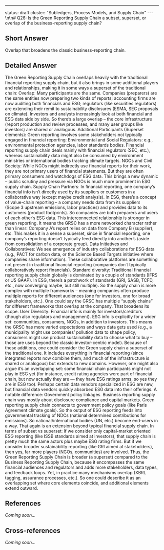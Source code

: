 ---
status: draft
cluster: "Subledgers, Process Models, and Supply Chain"
---\n\n# Q26: Is the Green Reporting Supply Chain a subset, superset, or overlap of the business-reporting supply chain?

## Short Answer

Overlap that broadens the classic business-reporting chain.

## Detailed Answer

The Green Reporting Supply Chain overlaps heavily with the traditional financial reporting supply chain, but it also brings in some additional players and relationships, making it in some ways a superset of the traditional chain:
Overlap: Many participants are the same. Companies (preparers) are the same entities now preparing two kinds of reports; accounting firms are now auditing both financials and ESG; regulators (like securities regulators) are extending their remit to sustainability disclosures (ESMA, SEC proposals on climate). Investors and analysts increasingly look at both financial and ESG data side by side. So there’s a large overlap – the core infrastructure (report production and review processes, and many user groups like investors) are shared or analogous.
Additional Participants (Superset elements): Green reporting involves some stakeholders not typically engaged in financial reporting:
Environmental and Social Regulators: e.g., environmental protection agencies, labor standards bodies. Financial reporting supply chain deals mainly with financial regulators (SEC, etc.), whereas sustainability data might also be consumed by environment ministries or international bodies tracking climate targets.
NGOs and Civil Society: While NGOs might indirectly use financial reports for their work, they are not primary users of financial statements. But they are often primary consumers and watchdogs of ESG data. This brings a new dynamic – public scrutiny and pressure via NGOs is much more prominent in ESG supply chain.
Supply Chain Partners: In financial reporting, one company’s financial info isn’t directly used by its suppliers or customers in a collaborative way (except maybe credit analysis). In ESG, there’s a concept of value-chain reporting – a company needs data from its suppliers (Scope 3 upstream emissions, labor practices) and provides data to its customers (product footprints). So companies are both preparers and users of each other’s ESG data. This interconnected relationship is stronger in green reporting. It means the GRSC has a more networked character rather than linear: Company A’s report relies on data from Company B (supplier), etc. This makes it in a sense a superset, since in financial reporting, one company’s reporting doesn’t typically feed directly into another’s (aside from consolidation of a corporate group).
Data Initiatives and Collaboratives: We see emergence of industry collaborations for ESG data (e.g., PACT for carbon data, or the Science Based Targets initiative where companies share information). These collaborative platforms are something not present in traditional financial reporting (companies don’t typically collaboratively report financials).
Standard diversity: Traditional financial reporting supply chain globally is dominated by a couple of standards (IFRS or US GAAP). In ESG, there’s a patchwork of standards (GRI, SASB, TCFD, etc., now converging maybe, but still multiple). So the supply chain is more complex with multiple frameworks – meaning companies often produce multiple reports for different audiences (one for investors, one for broad stakeholders, etc.). One could say the GRSC has multiple “supply chains” for different frameworks that overlap at the company. That broadens its scope.
User Diversity: Financial info is mainly for investors/creditors (though also regulators and management). ESG info is explicitly for a wider set: communities, consumers, NGOs, in addition to investors. This means the GRSC has more varied expectations and ways data gets used (e.g., a municipality might use companies’ pollution data to shape policy, consumers might use product sustainability data to choose what to buy – those are uses beyond the classic investor-centric model).
Because of these additions, one could consider the Green supply chain a superset of the traditional one. It includes everything in financial reporting (since integrated reports now combine them, and much of the infrastructure is shared or analogous) but extends to new domains.
However, one might also argue it’s an overlapping set: some financial chain participants might not play in ESG yet (for instance, credit rating agencies were part of financial chain, but now actually they are — they have ESG ratings arms, so yes they are in ESG too). Perhaps certain data vendors specialized in ESG are new, but financial data vendors quickly absorbed ESG data into their offerings.
A notable difference: Government policy linkages. Business reporting supply chain was mostly about disclosure compliance and capital markets. Green reporting supply chain connects to government policy goals (like Paris Agreement climate goals). So the output of ESG reporting feeds into governmental tracking of NDCs (national determined contributions for emissions). So national/international bodies (UN, etc.) become end-users in a way. That again is an extension beyond typical financial supply chain.
In terms of subset vs superset:
If we consider only capital-market oriented ESG reporting (like ISSB standards aimed at investors), that supply chain is pretty much the same actors plus maybe ESG rating firms.
But if we consider broader sustainability reporting (like GRI aimed at stakeholders), then yes, far more players (NGOs, communities) are involved.
Thus, the Green Reporting Supply Chain is broader (a superset) compared to the Business Reporting Supply Chain, because it encompasses the same financial audiences and regulators and adds more stakeholders, data types, and feedback loops.
Yet, in practice many mechanisms overlap (XBRL tagging, assurance processes, etc.). So one could describe it as an overlapping set where core elements coincide, and additional elements extend outward.

## References

*Coming soon...*

## Cross-references

*Coming soon...*